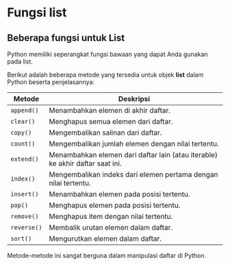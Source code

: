 # Fungsi list
## Beberapa fungsi untuk List
Python memiliki seperangkat fungsi bawaan yang dapat Anda gunakan pada list.

Berikut adalah beberapa metode yang tersedia untuk objek **list** dalam Python beserta penjelasannya:

| Metode   | Deskripsi |
|----------|----------|
| `append()`  | Menambahkan elemen di akhir daftar. |
| `clear()`   | Menghapus semua elemen dari daftar. |
| `copy()`    | Mengembalikan salinan dari daftar. |
| `count()`   | Mengembalikan jumlah elemen dengan nilai tertentu. |
| `extend()`  | Menambahkan elemen dari daftar lain (atau iterable) ke akhir daftar saat ini. |
| `index()`   | Mengembalikan indeks dari elemen pertama dengan nilai tertentu. |
| `insert()`  | Menambahkan elemen pada posisi tertentu. |
| `pop()`     | Menghapus elemen pada posisi tertentu. |
| `remove()`  | Menghapus item dengan nilai tertentu. |
| `reverse()` | Membalik urutan elemen dalam daftar. |
| `sort()`    | Mengurutkan elemen dalam daftar. |

Metode-metode ini sangat berguna dalam manipulasi daftar di Python.
